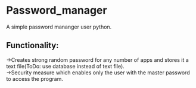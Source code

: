 # Password_manager
A simple password mananger user python.<br>
## Functionality:
->Creates strong random password for any number of apps and stores it a text file(ToDo: use database instead of text file).<br>
->Security measure which enables only the user with the master password to access the program. 
